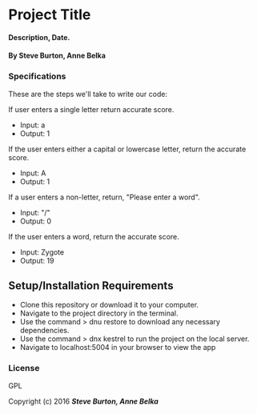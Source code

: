 # Project Title

#### Description, Date.

#### By **Steve Burton, Anne Belka**

### Specifications

These are the steps we'll take to write our code:

If user enters a single letter return accurate score.
* Input: a
* Output: 1

If the user enters either a capital or lowercase letter, return the accurate score.
* Input: A
* Output: 1

If a user enters a non-letter, return, "Please enter a word".
* Input: "/"
* Output: 0

If the user enters a word, return the accurate score.
* Input: Zygote
* Output: 19


## Setup/Installation Requirements

* Clone this repository or download it to your computer.
* Navigate to the project directory in the terminal.
* Use the command > dnu restore to download any necessary dependencies.
* Use the command > dnx kestrel to run the project on the local server.
* Navigate to localhost:5004 in your browser to view the app



### License

GPL

Copyright (c) 2016 **_Steve Burton, Anne Belka_**
